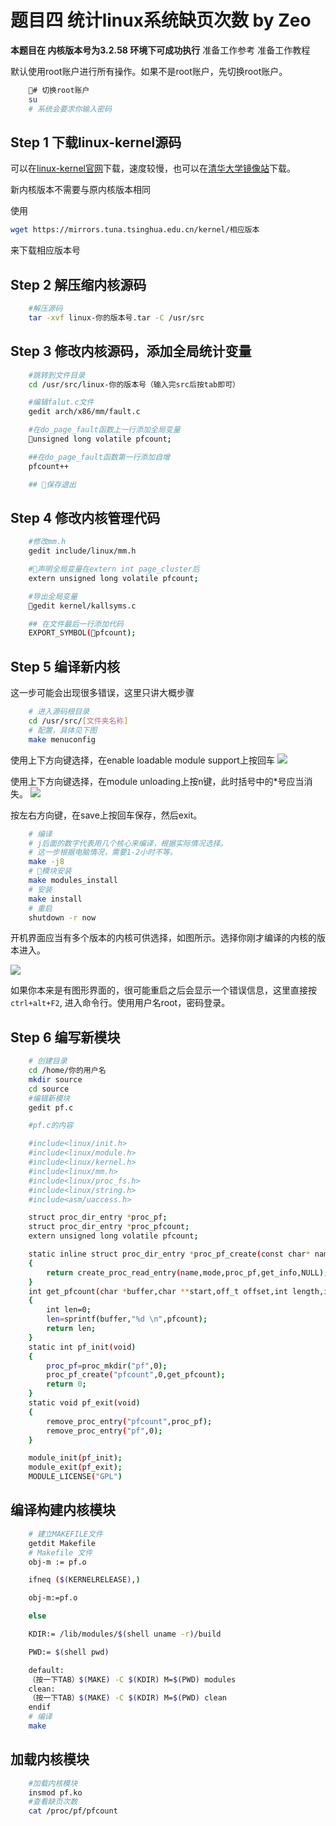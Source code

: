 # 题目四 统计linux系统缺页次数 by Zeo
**本题目在 内核版本号为3.2.58 环境下可成功执行**
准备工作参考 准备工作教程

默认使用root账户进行所有操作。如果不是root账户，先切换root账户。

```bash
    # 切换root账户
    su
    # 系统会要求你输入密码
```

## Step 1 下载linux-kernel源码

可以在[linux-kernel官网](https://www.kernel.org/)下载，速度较慢，也可以在[清华大学镜像站](https://mirrors.tuna.tsinghua.edu.cn/kernel/)下载。

新内核版本不需要与原内核版本相同

使用
```bash
wget https://mirrors.tuna.tsinghua.edu.cn/kernel/相应版本
```
来下载相应版本号

## Step 2 解压缩内核源码

```bash
    #解压源码
    tar -xvf linux-你的版本号.tar -C /usr/src
```

## Step 3 修改内核源码，添加全局统计变量

```bash
    #跳转到文件目录
    cd /usr/src/linux-你的版本号（输入完src后按tab即可）

    #编辑falut.c文件
    gedit arch/x86/mm/fault.c

    #在do_page_fault函数上一行添加全局变量
    unsigned long volatile pfcount;

    ##在do_page_fault函数第一行添加自增
    pfcount++

    ## 保存退出
```

## Step 4 修改内核管理代码

```bash
    #修改mm.h
    gedit include/linux/mm.h

    #声明全局变量在extern int page_cluster后
    extern unsigned long volatile pfcount;

    #导出全局变量
    gedit kernel/kallsyms.c

    ## 在文件最后一行添加代码
    EXPORT_SYMBOL(pfcount);


```

## Step 5 编译新内核


这一步可能会出现很多错误，这里只讲大概步骤

```bash
    # 进入源码根目录
    cd /usr/src/[文件夹名称]
    # 配置，具体见下图
    make menuconfig
```

使用上下方向键选择，在enable loadable module support上按回车
![](https://img-blog.csdn.net/20170323214118882?watermark/2/text/aHR0cDovL2Jsb2cuY3Nkbi5uZXQvcXFfMzQ5MTE0NjU=/font/5a6L5L2T/fontsize/400/fill/I0JBQkFCMA==/dissolve/70/gravity/SouthEast)

使用上下方向键选择，在module unloading上按n键，此时括号中的*号应当消失。
![](https://img-blog.csdn.net/20170323214648655?watermark/2/text/aHR0cDovL2Jsb2cuY3Nkbi5uZXQvcXFfMzQ5MTE0NjU=/font/5a6L5L2T/fontsize/400/fill/I0JBQkFCMA==/dissolve/70/gravity/SouthEast)

按左右方向键，在save上按回车保存，然后exit。

```bash
    # 编译 
    # j后面的数字代表用几个核心来编译，根据实际情况选择。
    # 这一步根据电脑情况，需要1-2小时不等。
    make -j8
    # 模块安装
    make modules_install
    # 安装
    make install
    # 重启
    shutdown -r now
```

开机界面应当有多个版本的内核可供选择，如图所示。选择你刚才编译的内核的版本进入。

![](https://img-blog.csdn.net/20170324121319230?watermark/2/text/aHR0cDovL2Jsb2cuY3Nkbi5uZXQvcXFfMzQ5MTE0NjU=/font/5a6L5L2T/fontsize/400/fill/I0JBQkFCMA==/dissolve/70/gravity/SouthEast)

如果你本来是有图形界面的，很可能重启之后会显示一个错误信息，这里直接按```ctrl+alt+F2```, 进入命令行。使用用户名root，密码登录。

## Step 6 编写新模块

```bash
    # 创建目录
    cd /home/你的用户名
    mkdir source
    cd source
    #编辑新模块
    gedit pf.c

    #pf.c的内容

    #include<linux/init.h>
    #include<linux/module.h>
    #include<linux/kernel.h>
    #include<linux/mm.h>
    #include<linux/proc_fs.h>
    #include<linux/string.h>
    #include<asm/uaccess.h>

    struct proc_dir_entry *proc_pf;
    struct proc_dir_entry *proc_pfcount;
    extern unsigned long volatile pfcount;

    static inline struct proc_dir_entry *proc_pf_create(const char* name,mode_t mode,read_proc_t * get_info)
    {
        return create_proc_read_entry(name,mode,proc_pf,get_info,NULL);
    }
    int get_pfcount(char *buffer,char **start,off_t offset,int length,int *peof,void *data)
    {
        int len=0;
        len=sprintf(buffer,"%d \n",pfcount);
        return len;
    }
    static int pf_init(void)
    {
        proc_pf=proc_mkdir("pf",0);
        proc_pf_create("pfcount",0,get_pfcount);
        return 0;
    }
    static void pf_exit(void)
    {
        remove_proc_entry("pfcount",proc_pf);
        remove_proc_entry("pf",0);
    }

    module_init(pf_init);
    module_exit(pf_exit);
    MODULE_LICENSE("GPL")

```

## 编译构建内核模块

```bash
    # 建立MAKEFILE文件
    getdit Makefile
    # Makefile 文件
    obj-m := pf.o

    ifneq ($(KERNELRELEASE),)

    obj-m:=pf.o

    else

    KDIR:= /lib/modules/$(shell uname -r)/build

    PWD:= $(shell pwd)

    default:
    （按一下TAB）$(MAKE) -C $(KDIR) M=$(PWD) modules
    clean:
    （按一下TAB）$(MAKE) -C $(KDIR) M=$(PWD) clean
    endif
    # 编译 
    make

```

## 加载内核模块

```bash
    #加载内核模块
    insmod pf.ko
    #查看缺页次数
    cat /proc/pf/pfcount
```

